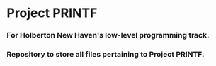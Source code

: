 # Project PRINTF
### For Holberton New Haven's low-level programming track. 
### Repository to store all files pertaining to Project PRINTF.
